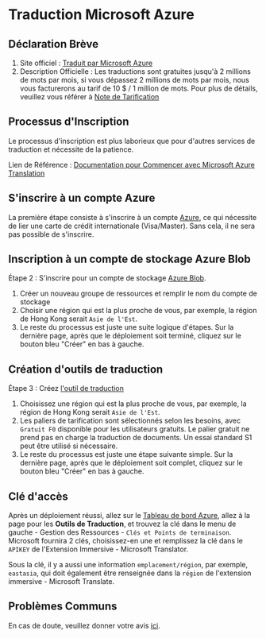 # Traduction Microsoft Azure

## Déclaration Brève

1. Site officiel : [Traduit par Microsoft Azure](https://learn.microsoft.com/en-us/azure/cognitive-services/translator/text-translation-overview)
2. Description Officielle : Les traductions sont gratuites jusqu'à 2 millions de mots par mois, si vous dépassez 2 millions de mots par mois, nous vous facturerons au tarif de 10 $ / 1 million de mots. Pour plus de détails, veuillez vous référer à [Note de Tarification](https://azure.microsoft.com/en-us/pricing/details/cognitive-services/translator/)

## Processus d'Inscription

Le processus d'inscription est plus laborieux que pour d'autres services de traduction et nécessite de la patience.

Lien de Référence : [Documentation pour Commencer avec Microsoft Azure Translation](https://learn.microsoft.com/en-us/azure/cognitive-services/translator/document-translation/quickstarts/get-started-with-rest-api?pivots=programming-language-csharp)

## S'inscrire à un compte Azure

La première étape consiste à s'inscrire à un compte [Azure](https://azure.microsoft.com/en-us/free/cognitive-services/), ce qui nécessite de lier une carte de crédit internationale (Visa/Master). Sans cela, il ne sera pas possible de s'inscrire.

## Inscription à un compte de stockage Azure Blob

Étape 2 : S'inscrire pour un compte de stockage [Azure Blob](https://portal.azure.com/#create/Microsoft.StorageAccount).

1. Créer un nouveau groupe de ressources et remplir le nom du compte de stockage
2. Choisir une région qui est la plus proche de vous, par exemple, la région de Hong Kong serait `Asie de l'Est`.
3. Le reste du processus est juste une suite logique d'étapes. Sur la dernière page, après que le déploiement soit terminé, cliquez sur le bouton bleu "Créer" en bas à gauche.

## Création d'outils de traduction

Étape 3 : Créez [l'outil de traduction](https://portal.azure.com/#create/Microsoft.CognitiveServicesTextTranslation)

1. Choisissez une région qui est la plus proche de vous, par exemple, la région de Hong Kong serait `Asie de l'Est`.
2. Les paliers de tarification sont sélectionnés selon les besoins, avec `Gratuit F0` disponible pour les utilisateurs gratuits. Le palier gratuit ne prend pas en charge la traduction de documents. Un essai standard S1 peut être utilisé si nécessaire.
3. Le reste du processus est juste une étape suivante simple. Sur la dernière page, après que le déploiement soit complet, cliquez sur le bouton bleu "Créer" en bas à gauche.

## Clé d'accès

Après un déploiement réussi, allez sur le [Tableau de bord Azure](https://portal.azure.com/#home), allez à la page pour les **Outils de Traduction**, et trouvez la clé dans le menu de gauche - Gestion des Ressources - `Clés et Points de terminaison`. Microsoft fournira 2 clés, choisissez-en une et remplissez la clé dans le `APIKEY` de l'Extension Immersive - Microsoft Translator.

Sous la clé, il y a aussi une information `emplacement/région`, par exemple, `eastasia`, qui doit également être renseignée dans la `région` de l'extension immersive - Microsoft Translate.

## Problèmes Communs

En cas de doute, veuillez donner votre avis [ici](https://github.com/immersive-translate/immersive-translate/issues/137).
